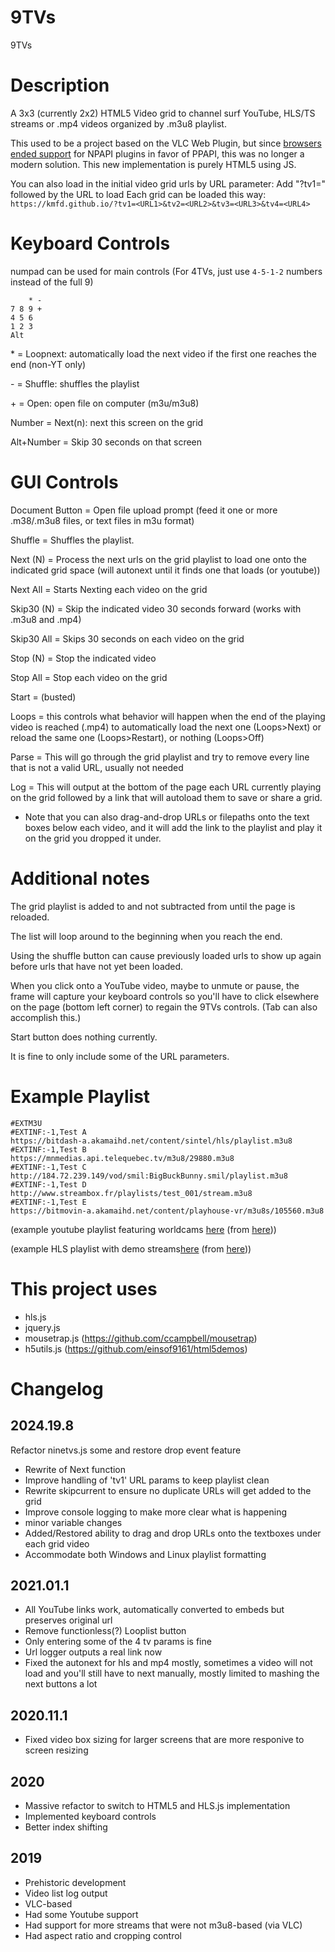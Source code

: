 # 9TVs
9TVs


# Description
A 3x3 (currently 2x2) HTML5 Video grid to channel surf YouTube, HLS/TS streams or .mp4 videos organized by .m3u8 playlist.

This used to be a project based on the VLC Web Plugin, but since <a href="https://en.wikipedia.org/wiki/NPAPI#Support/deprecation">browsers ended support</a> for NPAPI plugins in favor of PPAPI, this was no longer a modern solution.
This new implementation is purely HTML5 using JS.

You can also load in the initial video grid urls by URL parameter:
Add "?tv1=" followed by the URL to load
Each grid can be loaded this way:
`https://kmfd.github.io/?tv1=<URL1>&tv2=<URL2>&tv3=<URL3>&tv4=<URL4>`



# Keyboard Controls

numpad can be used for main controls
(For 4TVs, just use `4-5-1-2` numbers instead of the full 9)

```
    * -
7 8 9 +
4 5 6
1 2 3
Alt
```


\* = Loopnext: automatically load the next video if the first one reaches the end (non-YT only)

\- = Shuffle: shuffles the playlist

\+ = Open: open file on computer (m3u/m3u8)

Number = Next(n): next this screen on the grid

Alt+Number = Skip 30 seconds on that screen

# GUI Controls

Document Button = Open file upload prompt (feed it one or more .m38/.m3u8 files, or text files in m3u format)

Shuffle = Shuffles the playlist.

Next (N) = Process the next urls on the grid playlist to load one onto the indicated grid space (will autonext until it finds one that loads (or youtube))

Next All = Starts Nexting each video on the grid

Skip30 (N) = Skip the indicated video 30 seconds forward (works with .m3u8 and .mp4)

Skip30 All = Skips 30 seconds on each video on the grid

Stop (N) = Stop the indicated video

Stop All = Stop each video on the grid

Start = (busted)

Loops = this controls what behavior will happen when the end of the playing video is reached (.mp4) to automatically load the next one (Loops>Next) or reload the same one (Loops>Restart), or nothing (Loops>Off)

Parse = This will go through the grid playlist and try to remove every line that is not a valid URL, usually not needed

Log = This will output at the bottom of the page each URL currently playing on the grid followed by a link that will autoload them to save or share a grid.

* Note that you can also drag-and-drop URLs or filepaths onto the text boxes below each video, and it will add the link to the playlist and play it on the grid you dropped it under.


# Additional notes

The grid playlist is added to and not subtracted from until the page is reloaded.

The list will loop around to the beginning when you reach the end.

Using the shuffle button can cause previously loaded urls to show up again before urls that have not yet been loaded.

When you click onto a YouTube video, maybe to unmute or pause, the frame will capture your keyboard controls so you'll have to click elsewhere on the page (bottom left corner) to regain the 9TVs controls. (Tab can also accomplish this.)

Start button does nothing currently.

It is fine to only include some of the URL parameters.


# Example Playlist

```
#EXTM3U
#EXTINF:-1,Test A
https://bitdash-a.akamaihd.net/content/sintel/hls/playlist.m3u8
#EXTINF:-1,Test B
https://mnmedias.api.telequebec.tv/m3u8/29880.m3u8
#EXTINF:-1,Test C
http://184.72.239.149/vod/smil:BigBuckBunny.smil/playlist.m3u8
#EXTINF:-1,Test D
http://www.streambox.fr/playlists/test_001/stream.m3u8
#EXTINF:-1,Test E
https://bitmovin-a.akamaihd.net/content/playhouse-vr/m3u8s/105560.m3u8
```
(example youtube playlist featuring worldcams <a href="https://github.com/kmfd/kmfd.github.io/blob/main/worldcams%20youtube%20playlist.m3u">here</a> (from <a href="https://www.youtube.com/playlist?list=PL7CqcasaJQRPsJ1eTLaGQotEsDbQiaCNb">here</a>))


(example HLS playlist with demo streams<a href="https://github.com/kmfd/9TVs/blob/master/4tvs/M3UEXAMPLE.m3u">here</a> (from <a href="https://bitmovin.com/mpeg-dash-hls-examples-sample-streams/">here</a>))


# This project uses
* hls.js
* jquery.js
* mousetrap.js (https://github.com/ccampbell/mousetrap)
* h5utils.js (https://github.com/einsof9161/html5demos)

# Changelog

## 2024.19.8
Refactor ninetvs.js some and restore drop event feature
* Rewrite of Next function
* Improve handling of 'tv1' URL params to keep playlist clean
* Rewrite skipcurrent to ensure no duplicate URLs will get added to the grid
* Improve console logging to make more clear what is happening
* minor variable changes
* Added/Restored ability to drag and drop URLs onto the textboxes under each grid video
* Accommodate both Windows and Linux playlist formatting

## 2021.01.1
* All YouTube links work, automatically converted to embeds but preserves original url
* Remove functionless(?) Looplist button
* Only entering some of the 4 tv params is fine
* Url logger outputs a real link now
* Fixed the autonext for hls and mp4 mostly, sometimes a video will not load and you'll still have to next manually, mostly limited to mashing the next buttons a lot

## 2020.11.1
* Fixed video box sizing for larger screens that are more responive to screen resizing

## 2020
* Massive refactor to switch to HTML5 and HLS.js implementation
* Implemented keyboard controls
* Better index shifting

## 2019
* Prehistoric development
* Video list log output
* VLC-based
* Had some Youtube support
* Had support for more streams that were not m3u8-based (via VLC)
* Had aspect ratio and cropping control
